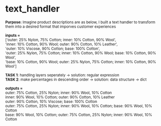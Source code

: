 # text_handler

<sub><b>Purpose:</b> Imagine product descriptions are as below, I built a text handler to transform them into a desired format that imporves customer experiences</sub>

<sub><b>inputs = </b><br/>
           ['outer: 25% Nylon, 75% Cotton; inner: 10% Cotton, 90% Wool', <br/>
           'inner: 10% Cotton, 90% Wool; outer: 90% Cotton, 10% Leather',<br/>
           'outer: 10% Viscose, 90% Cotton; base: 100% Cotton',<br/>
           'outer: 25% Nylon, 75% Cotton; inner: 10% Cotton, 90% Wool; base: 10% Cotton, 90% Wool',<br/>
           'base: 10% Cotton, 90% Wool; outer: 25% Nylon, 75% Cotton; inner: 10% Cotton, 90% Wool']<br/></sub>

<sub><b>TASK 1</b>: handling layers seperately -> solution: regular expression<br/>
<b>TASK 2</b>: make percentages in descending order -> solution: data structure -> dict<br/>


<sub><b>outputs = </b><br/>
outer: 75% Cotton, 25% Nylon; inner: 90% Wool, 10% Cotton<br/>
inner: 90% Wool, 10% Cotton; outer: 90% Cotton, 10% Leather<br/>
outer: 90% Cotton, 10% Viscose; base: 100% Cotton<br/>
outer: 75% Cotton, 25% Nylon; inner: 90% Wool, 10% Cotton; base: 90% Wool, 10% Cotton<br/>
base: 90% Wool, 10% Cotton; outer: 75% Cotton, 25% Nylon; inner: 90% Wool, 10% Cotton<br/></sub>
